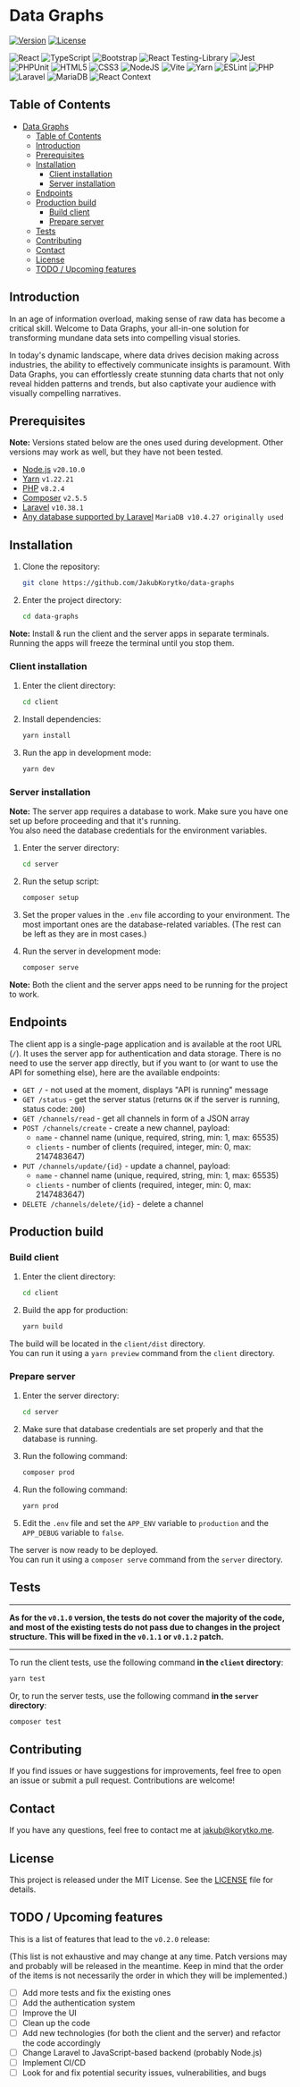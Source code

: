 # Data Graphs

[![Version](https://img.shields.io/github/v/tag/JakubKorytko/data-graphs?style=for-the-badge&label=version)](https://img.shields.io/github/v/tag/JakubKorytko/data-graphs?style=for-the-badge&label=version)
[![License](https://img.shields.io/github/license/JakubKorytko/data-graphs?style=for-the-badge)](https://img.shields.io/github/license/JakubKorytko/data-graphs?style=for-the-badge&label=license)

![React](https://img.shields.io/badge/react-%2320232a.svg?style=for-the-badge&logo=react&logoColor=%2361DAFB)
![TypeScript](https://img.shields.io/badge/typescript-%23007ACC.svg?style=for-the-badge&logo=typescript&logoColor=white)
![Bootstrap](https://img.shields.io/badge/bootstrap-%238511FA.svg?style=for-the-badge&logo=bootstrap&logoColor=white)
![React Testing-Library](https://img.shields.io/badge/-React_Testing_Library-%23E33332?style=for-the-badge&logo=testing-library&logoColor=white)
![Jest](https://img.shields.io/badge/-jest-%23C21325?style=for-the-badge&logo=jest&logoColor=white)
![PHPUnit](https://img.shields.io/badge/PHPUnit-white.svg?style=for-the-badge&logo=php&logoColor=%23777BB4)
![HTML5](https://img.shields.io/badge/html5-%23E34F26.svg?style=for-the-badge&logo=html5&logoColor=white)
![CSS3](https://img.shields.io/badge/css3-%231572B6.svg?style=for-the-badge&logo=css3&logoColor=white)
![NodeJS](https://img.shields.io/badge/node.js-6DA55F?style=for-the-badge&logo=node.js&logoColor=white)
![Vite](https://img.shields.io/badge/vite-%23646CFF.svg?style=for-the-badge&logo=vite&logoColor=white)
![Yarn](https://img.shields.io/badge/yarn-%232C8EBB.svg?style=for-the-badge&logo=yarn&logoColor=white)
![ESLint](https://img.shields.io/badge/ESLint-4B3263?style=for-the-badge&logo=eslint&logoColor=white)
![PHP](https://img.shields.io/badge/php-%23777BB4.svg?style=for-the-badge&logo=php&logoColor=white)
![Laravel](https://img.shields.io/badge/laravel-%23FF2D20.svg?style=for-the-badge&logo=laravel&logoColor=white)
![MariaDB](https://img.shields.io/badge/MariaDB-003545?style=for-the-badge&logo=mariadb&logoColor=white)
![React Context](https://img.shields.io/badge/react_context-%2320232a.svg?style=for-the-badge&logo=react&logoColor=%2361DAFB)

## Table of Contents

- [Data Graphs](#data-graphs)
  - [Table of Contents](#table-of-contents)
  - [Introduction](#introduction)
  - [Prerequisites](#prerequisites)
  - [Installation](#installation)
    - [Client installation](#client-installation)
    - [Server installation](#server-installation)
  - [Endpoints](#endpoints)
  - [Production build](#production-build)
    - [Build client](#build-client)
    - [Prepare server](#prepare-server)
  - [Tests](#tests)
  - [Contributing](#contributing)
  - [Contact](#contact)
  - [License](#license)
  - [TODO / Upcoming features](#todo--upcoming-features)

## Introduction

In an age of information overload, making sense of raw data has become a critical skill. Welcome to Data Graphs, your all-in-one solution for transforming mundane data sets into compelling visual stories.

In today's dynamic landscape, where data drives decision making across industries, the ability to effectively communicate insights is paramount. With Data Graphs, you can effortlessly create stunning data charts that not only reveal hidden patterns and trends, but also captivate your audience with visually compelling narratives.

## Prerequisites

**Note:** Versions stated below are the ones used during development. Other versions may work as well, but they have not been tested.

- [Node.js](https://nodejs.org/en/) `v20.10.0`
- [Yarn](https://yarnpkg.com/) `v1.22.21`
- [PHP](https://www.php.net/) `v8.2.4`
- [Composer](https://getcomposer.org/) `v2.5.5`
- [Laravel](https://laravel.com/) `v10.38.1`
- [Any database supported by Laravel](https://laravel.com/docs/10.x/database) `MariaDB v10.4.27 originally used`

## Installation

1. Clone the repository:

    ```bash
    git clone https://github.com/JakubKorytko/data-graphs
    ```

1. Enter the project directory:

    ```bash
    cd data-graphs
    ```

**Note:** Install & run the client and the server apps in separate terminals.\
Running the apps will freeze the terminal until you stop them.

### Client installation

1. Enter the client directory:

    ```bash
    cd client
    ```

1. Install dependencies:

    ```bash
    yarn install
    ```

1. Run the app in development mode:

    ```bash
    yarn dev
    ```

### Server installation

**Note:** The server app requires a database to work. Make sure you have one set up before proceeding and that it's running.\
You also need the database credentials for the environment variables.

1. Enter the server directory:

    ```bash
    cd server
    ```

1. Run the setup script:

    ```bash
    composer setup
    ```

1. Set the proper values in the `.env` file according to your environment. The most important ones are the database-related variables. (The rest can be left as they are in most cases.)

1. Run the server in development mode:

    ```bash
    composer serve
    ```

**Note:** Both the client and the server apps need to be running for the project to work.

## Endpoints

The client app is a single-page application and is available at the root URL (`/`).
It uses the server app for authentication and data storage.
There is no need to use the server app directly, but if you want to (or want to use the API for something else), here are the available endpoints:

- `GET /` - not used at the moment, displays "API is running" message
- `GET /status` - get the server status (returns `OK` if the server is running, status code: `200`)
- `GET /channels/read` - get all channels in form of a JSON array
- `POST /channels/create` - create a new channel, payload:
  - `name` - channel name (unique, required, string, min: 1, max: 65535)
  - `clients` - number of clients (required, integer, min: 0, max: 2147483647)
- `PUT /channels/update/{id}` - update a channel, payload:
  - `name` - channel name (unique, required, string, min: 1, max: 65535)
  - `clients` - number of clients (required, integer, min: 0, max: 2147483647)
- `DELETE /channels/delete/{id}` - delete a channel

## Production build

### Build client

1. Enter the client directory:

    ```bash
    cd client
    ```

1. Build the app for production:

    ```bash
    yarn build
    ```

The build will be located in the `client/dist` directory.\
You can run it using a `yarn preview` command from the `client` directory.

### Prepare server

1. Enter the server directory:

    ```bash
    cd server
    ```

1. Make sure that database credentials are set properly and that the database is running.

1. Run the following command:

    ```bash
    composer prod
    ```

1. Run the following command:

    ```bash
    yarn prod
    ```

1. Edit the `.env` file and set the `APP_ENV` variable to `production` and the `APP_DEBUG` variable to `false`.

The server is now ready to be deployed.\
You can run it using a `composer serve` command from the `server` directory.

## Tests

---

**As for the `v0.1.0` version, the tests do not cover the majority of the code, and most of the existing tests do not pass due to changes in the project structure. This will be fixed in the `v0.1.1` or `v0.1.2` patch.**

---

To run the client tests, use the following command **in the `client` directory**:

```bash
yarn test
```

Or, to run the server tests, use the following command **in the `server` directory**:

```bash
composer test
```

## Contributing

If you find issues or have suggestions for improvements,
feel free to open an issue or submit a pull request.
Contributions are welcome!

## Contact

If you have any questions, feel free to contact me at <jakub@korytko.me>.

## License

This project is released under the MIT License. See the [LICENSE](LICENSE) file for details.

## TODO / Upcoming features

This is a list of features that lead to the `v0.2.0` release:

(This list is not exhaustive and may change at any time.
Patch versions may and probably will be released in the meantime.
Keep in mind that the order of the items is not necessarily the order in which they will be implemented.)

- [ ] Add more tests and fix the existing ones
- [ ] Add the authentication system
- [ ] Improve the UI
- [ ] Clean up the code
- [ ] Add new technologies (for both the client and the server) and refactor the code accordingly
- [ ] Change Laravel to JavaScript-based backend (probably Node.js)
- [ ] Implement CI/CD
- [ ] Look for and fix potential security issues, vulnerabilities, and bugs
